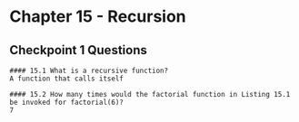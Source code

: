 # Chapter 15 - Recursion



## Checkpoint 1 Questions
```
#### 15.1 What is a recursive function?
A function that calls itself

#### 15.2 How many times would the factorial function in Listing 15.1 be invoked for factorial(6)?
7
```